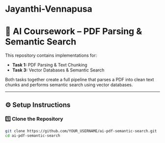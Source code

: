 # Jayanthi-Vennapusa
# 🧠 AI Coursework – PDF Parsing & Semantic Search

This repository contains implementations for:

- **Task 1:** PDF Parsing & Text Chunking  
- **Task 3:** Vector Databases & Semantic Search  

Both tasks together create a full pipeline that parses a PDF into clean text chunks and performs semantic search using vector databases.

---

## ⚙️ Setup Instructions

### 1️⃣ Clone the Repository
```bash
git clone https://github.com/YOUR_USERNAME/ai-pdf-semantic-search.git
cd ai-pdf-semantic-search

